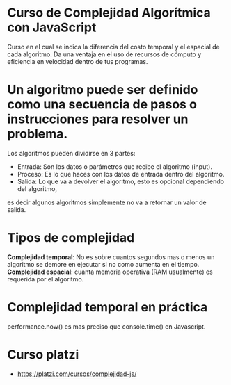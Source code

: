 # Curso de Complejidad Algorítmica con JavaScript

Curso en el cual se indica la diferencia del costo temporal y el espacial de cada algoritmo. 
Da una ventaja en el uso de recursos de cómputo y eficiencia en velocidad dentro de tus programas.

# Un algoritmo puede ser definido como una secuencia de pasos o instrucciones para resolver un problema. 

Los algoritmos pueden dividirse en 3 partes:

* Entrada: Son los datos o parámetros que recibe el algoritmo (input).
* Proceso: Es lo que haces con los datos de entrada dentro del algoritmo.
* Salida: Lo que va a devolver el algoritmo, esto es opcional dependiendo del algoritmo, 

es decir algunos algoritmos simplemente no va a retornar un valor de salida.

# Tipos de complejidad

**Complejidad temporal**: No es sobre cuantos segundos mas o menos un algoritmo se demore en ejecutar si no como aumenta 
en el tiempo.
**Complejidad espacial**: cuanta memoria operativa (RAM usualmente) es requerida por el algoritmo.

# Complejidad temporal en práctica
performance.now() es mas preciso que console.time() en Javascript.

# Curso platzi
* https://platzi.com/cursos/complejidad-js/

